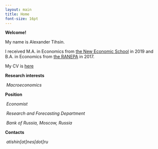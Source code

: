 ```yaml
---
layout: main
title: Home
font-size: 16pt
---
```


**Welcome!** 

My name is Alexander Tihsin.

I received M.A. in Economics from [the New Economic School](https://www.nes.ru/?lang=en) in 2019 and B.A. in Economics from [the RANEPA](https://www.ranepa.ru/eng/) in 2017.

My CV is [here](/assets/Tishin_CV.pdf)

**Research interests** 

​	*Macroeconomics*


**Position**

​	*Economist*

​	*Research and Forecasting Department* 

​	*Bank of Russia, Moscow, Russia*

**Contacts** 

​	*atishin[at]nes[dot]ru*

